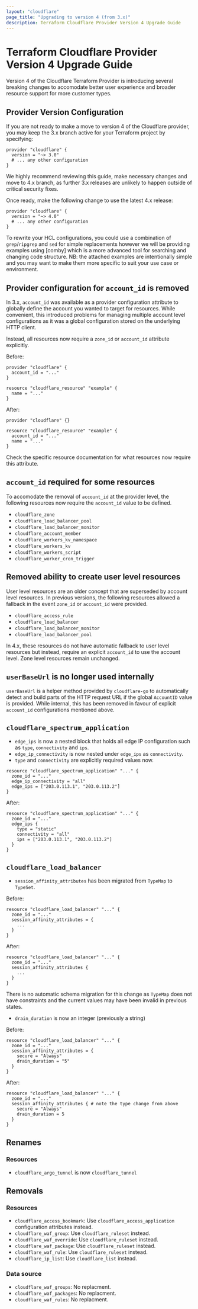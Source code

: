 ```yaml
---
layout: "cloudflare"
page_title: "Upgrading to version 4 (from 3.x)"
description: Terraform Cloudflare Provider Version 4 Upgrade Guide
---
```


# Terraform Cloudflare Provider Version 4 Upgrade Guide

Version 4 of the Cloudflare Terraform Provider is introducing several breaking
changes to accomodate better user experience and broader resource support for
more customer types.

## Provider Version Configuration

If you are not ready to make a move to version 4 of the Cloudflare provider,
you may keep the 3.x branch active for your Terraform project by specifying:

```hcl
provider "cloudflare" {
  version = "~> 3.0"
  # ... any other configuration
}
```

We highly recommend reviewing this guide, make necessary changes and move to
4.x branch, as further 3.x releases are unlikely to happen outside of critical
security fixes.

Once ready, make the following change to use the latest 4.x release:

```hcl
provider "cloudflare" {
  version = "~> 4.0"
  # ... any other configuration
}
```

To rewrite your HCL configurations, you could use a combination of `grep`/`ripgrep`
and `sed` for simple replacements however we will be providing examples using
[comby] which is a more advanced tool for searching and changing code
structure. NB: the attached examples are intentionally simple and you may want
to make them more specific to suit your use case or environment.

## Provider configuration for `account_id` is removed

In 3.x, `account_id` was available as a provider configuration attribute to
globally define the account you wanted to target for resources. While convenient,
this introduced problems for managing multiple account level configurations as
it was a global configuration stored on the underlying HTTP client.

Instead, all resources now require a `zone_id` or `account_id` attribute
explicitly.

Before:

```hcl
provider "cloudflare" {
  account_id = "..."
}

resource "cloudflare_resource" "example" {
  name = "..."
}
```

After:

```hcl
provider "cloudflare" {}

resource "cloudflare_resource" "example" {
  account_id = "..."
  name = "..."
}
```

Check the specific resource documentation for what resources now require this
attribute.

## `account_id` required for some resources

To accomodate the removal of `account_id` at the provider level, the following
resources now require the `account_id` value to be defined.

- `cloudflare_zone`
- `cloudflare_load_balancer_pool`
- `cloudflare_load_balancer_monitor`
- `cloudflare_account_member`
- `cloudflare_workers_kv_namespace`
- `cloudflare_workers_kv`
- `cloudflare_workers_script`
- `cloudflare_worker_cron_trigger`


## Removed ability to create user level resources

User level resources are an older concept that are superseded by account level
resources. In previous versions, the following resources allowed a fallback in
the event `zone_id` or `account_id` were provided.

- `cloudflare_access_rule`
- `cloudflare_load_balancer`
- `cloudflare_load_balancer_monitor`
- `cloudflare_load_balancer_pool`

In 4.x, these resources do not have automatic fallback to user level resources
but instead, require an explicit `account_id` to use the account level. Zone
level resources remain unchanged.

## `userBaseUrl` is no longer used internally

`userBaseUrl` is a helper method provided by `cloudflare-go` to automatically
detect and build parts of the HTTP request URL if the global `AccountID` value
is provided. While internal, this has been removed in favour of explicit
`account_id` configurations mentioned above.

## `cloudflare_spectrum_application`

- `edge_ips` is now a nested block that holds all edge IP configuration such as
  `type`, `connectivity` and `ips`.
- `edge_ip_connectivity` is now nested under `edge_ips` as `connectivity`.
- `type` and `connectivity` are explicitly required values now.

```hcl
resource "cloudflare_spectrum_application" "..." {
  zone_id = "..."
  edge_ip_connectivity = "all"
  edge_ips = ["203.0.113.1", "203.0.113.2"]
}
```

After:

```hcl
resource "cloudflare_spectrum_application" "..." {
  zone_id = "..."
  edge_ips {
    type = "static"
    connectivity = "all"
    ips = ["203.0.113.1", "203.0.113.2"]
  }
}
```

## `cloudflare_load_balancer`

- `session_affinity_attributes` has been migrated from `TypeMap` to `TypeSet`.

Before:

```hcl
resource "cloudflare_load_balancer" "..." {
  zone_id = "..."
  session_affinity_attributes = {
    ...
  }
}
```

After:

```hcl
resource "cloudflare_load_balancer" "..." {
  zone_id = "..."
  session_affinity_attributes {
    ...
  }
}
```

There is no automatic schema migration for this change as `TypeMap` does not have
constraints and the current values may have been invalid in previous states.

- `drain_duration` is now an integer (previously a string)

Before:

```hcl
resource "cloudflare_load_balancer" "..." {
  zone_id = "..."
  session_affinity_attributes = {
    secure = "Always"
    drain_duration = "5"
  }
}
```

After:

```hcl
resource "cloudflare_load_balancer" "..." {
  zone_id = "..."
  session_affinity_attributes { # note the type change from above
    secure = "Always"
    drain_duration = 5
  }
}
```

## Renames

### Resources

- `cloudflare_argo_tunnel` is now `cloudflare_tunnel`

## Removals

### Resources

- `cloudflare_access_bookmark`: Use `cloudflare_access_application` configuration
  attributes instead.
- `cloudflare_waf_group`: Use `cloudflare_ruleset` instead.
- `cloudflare_waf_override`: Use `cloudflare_ruleset` instead.
- `cloudflare_waf_package`: Use `cloudflare_ruleset` instead.
- `cloudflare_waf_rule`: Use `cloudflare_ruleset` instead.
- `cloudflare_ip_list`: Use `cloudflare_list` instead.

### Data source

- `cloudflare_waf_groups`: No replacment.
- `cloudflare_waf_packages`: No replacment.
- `cloudflare_waf_rules`: No replacment.
